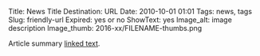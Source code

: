 Title: News Title 
Destination: URL
Date: 2010-10-01 01:01 
Tags: news, tags 
Slug: friendly-url 
Expired: yes or no
ShowText: yes
Image_alt: image description
Image_thumb: 2016-xx/FILENAME-thumbs.png

Article summary [linked text](http://www.google.com).
